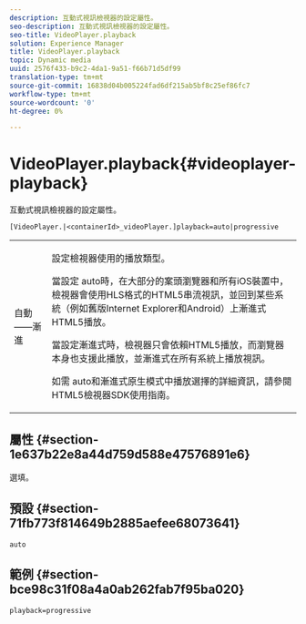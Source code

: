 ```yaml
---
description: 互動式視訊檢視器的設定屬性。
seo-description: 互動式視訊檢視器的設定屬性。
seo-title: VideoPlayer.playback
solution: Experience Manager
title: VideoPlayer.playback
topic: Dynamic media
uuid: 2576f433-b9c2-4da1-9a51-f66b71d5df99
translation-type: tm+mt
source-git-commit: 16838d04b005224fad6df215ab5bf8c25ef86fc7
workflow-type: tm+mt
source-wordcount: '0'
ht-degree: 0%

---
```



# VideoPlayer.playback{#videoplayer-playback}

互動式視訊檢視器的設定屬性。

`[VideoPlayer.|<containerId>_videoPlayer.]playback=auto|progressive`

<table id="table_441553CD34C94A58A9D7CBF772DEDDB6"> 
 <tbody> 
  <tr> 
   <td colname="col1"> <p> <span class="codeph"> 自動——漸進</span> </p> </td> 
   <td colname="col2"> <p> 設定檢視器使用的播放類型。 </p> <p>當設定<span class="codeph"> auto</span>時，在大部分的案頭瀏覽器和所有iOS裝置中，檢視器會使用HLS格式的HTML5串流視訊，並回到某些系統（例如舊版Internet Explorer和Android）上漸進式HTML5播放。 </p> <p>當設定<span class="codeph">漸進式</span>時，檢視器只會依賴HTML5播放，而瀏覽器本身也支援此播放，並漸進式在所有系統上播放視訊。 </p> <p>如需<span class="codeph"> auto</span>和<span class="codeph">漸進式</span>原生模式中播放選擇的詳細資訊，請參閱HTML5檢視器SDK使用指南。 </p> </td> 
  </tr> 
 </tbody> 
</table>

## 屬性 {#section-1e637b22e8a44d759d588e47576891e6}

選填。

## 預設 {#section-71fb773f814649b2885aefee68073641}

`auto`

## 範例 {#section-bce98c31f08a4a0ab262fab7f95ba020}

`playback=progressive`
